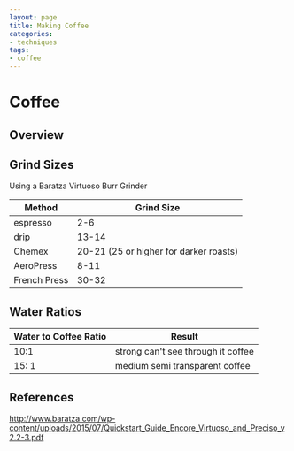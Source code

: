 ```yaml
---
layout: page
title: Making Coffee
categories:
- techniques
tags:
- coffee
---
```


# Coffee



## Overview

## Grind Sizes 
Using a Baratza Virtuoso Burr Grinder

| Method | Grind Size |
| --- | --- |
| espresso | 2-6 |
| drip | 13-14|
| Chemex | 20-21 (25 or higher for darker roasts) |
| AeroPress | 8-11 |
| French Press | 30-32 | 

## Water Ratios 

| Water to Coffee Ratio | Result |
| --- | --- |
| 10:1 | strong can't see through it coffee |
| 15: 1 | medium semi transparent coffee |

## References
http://www.baratza.com/wp-content/uploads/2015/07/Quickstart_Guide_Encore_Virtuoso_and_Preciso_v2.2-3.pdf


